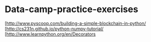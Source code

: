 # Data-camp-practice-exercises

[http://www.pyscoop.com/building-a-simple-blockchain-in-python/
[http://cs231n.github.io/python-numpy-tutorial/
[http://www.learnpython.org/en/Decorators
